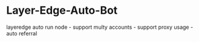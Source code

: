 # Layer-Edge-Auto-Bot
layeredge auto run node - support multy accounts - support proxy usage - auto referral
